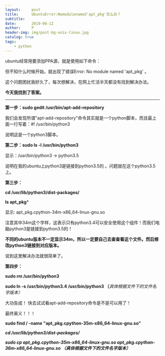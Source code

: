 ```yaml
---
layout:     post
title:      UbuntuError:Nomodulenamed'apt_pkg'怎么办？
subtitle:   
date:       2019-06-12
author:     P
header-img: img/post-bg-unix-linux.jpg
catalog: true
tags:
    - python
---
```

ubuntu经常用要添加PPA源，就是使用如下命令：

但不知什么时候开始，就出现了错误Error: No module named 'apt_pkg' 。

这个问题困扰我好久了，每次想解决，在网上忙活半天都没有找到解决办法。

**今天我找到了答案。**

** **

**第一步：sudo gedit /usr/bin/apt-add-repository**

我们会发现所谓"apt-add-repository"命令其实就是一个python脚本，而且最上面一行写着：#! /usr/bin/python3

说明这是一个python3脚本。

**第二步：sudo ls -l /usr/bin/python3**

显示：/usr/bin/python3 -> python3.5

说明在我的ubuntu上python3是链接到python3.5的 。问题就在这个python3.5上。

**第三步：**

**cd /usr/lib/python3/dist-packages/**

**ls apt_pkg***

显示: apt_pkg.cpython-34m-x86_64-linux-gnu.so

注意其中34m这个字样，这表示只有python3.4可以安全使用这个组件！而我们电脑python3是链接到python3.5的！

**不同的ubuntu版本不一定显示34m，所以一定要自己去查查看这个文件。然后修改python3链接到对应版本。**

说到这里解决办法就很简单了。

**第四步：**

**sudo rm  /usr/bin/python3**

**sudo ln -s  /usr/bin/python3.4  /usr/bin/python3   （**<em id="__mceDel"><em id="__mceDel"><em id="__mceDel"><em id="__mceDel">具体根据文件下的文件名字版本）**</em></em></em></em>**

大功告成！ 快去试试看apt-add-repository命令是不是可以用了！

最终奥义！！！

**sudo find / -name "apt_pkg.cpython-35m-x86_64-linux-gnu.so"**

**<em id="__mceDel">**</em>**<em id="__mceDel"><em id="__mceDel"><em id="__mceDel">cd /usr/lib/python3/dist-packages/**</em></em></em>

**<em id="__mceDel"><em id="__mceDel"><em id="__mceDel">**</em></em></em>**<em id="__mceDel"><em id="__mceDel"><em id="__mceDel"><em id="__mceDel">sudo cp apt_pkg.cpython-35m-x86_64-linux-gnu.so apt_pkg.cpython-36m-x86_64-linux-gnu.so  （具体根据文件下的文件名字版本）**</em></em></em></em>
